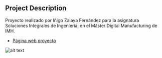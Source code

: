 ## Project Description

Proyecto realizado por Iñigo Zalaya Fernández para la asignatura Soluciones Integrales de Ingeniería, en el Máster Digital Manufacturing de IMH.

* [Página web proyecto](https://zalayainigo.github.io/)

![alt text](https://sketchfab.com/3d-models/nextracker-module-310eaa0dc5b548f6ac4c6171d9ce84d6.jpeg "full-slider")
